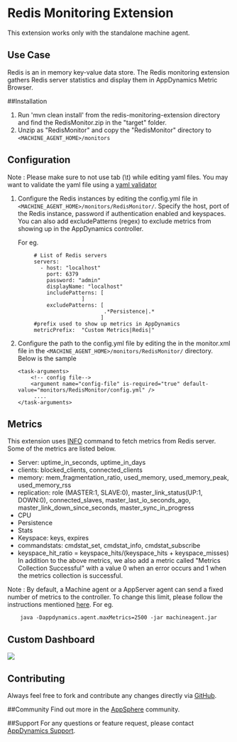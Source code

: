 # Redis Monitoring Extension

This extension works only with the standalone machine agent.

## Use Case
Redis is an in memory key-value data store. The Redis monitoring extension gathers Redis server statistics and display them in AppDynamics Metric Browser.

##Installation
1. Run 'mvn clean install' from the redis-monitoring-extension directory and find the RedisMonitor.zip in the "target" folder.
2. Unzip as "RedisMonitor" and copy the "RedisMonitor" directory to `<MACHINE_AGENT_HOME>/monitors`

## Configuration ##
Note : Please make sure to not use tab (\t) while editing yaml files. You may want to validate the yaml file using a [yaml validator](http://yamllint.com/)

1. Configure the Redis instances by editing the config.yml file in `<MACHINE_AGENT_HOME>/monitors/RedisMonitor/`. Specify the host, port of the Redis instance, password if authentication enabled and keyspaces.
   You can also add excludePatterns (regex) to exclude metrics from showing up in the AppDynamics controller.

   For eg.
   ```
        # List of Redis servers
        servers:
          - host: "localhost"
            port: 6379
            password: "admin"
            displayName: "localhost"
            includePatterns: [
                       ]
            excludePatterns: [
                              .*Persistence|.*
                             ]
        #prefix used to show up metrics in AppDynamics
        metricPrefix:  "Custom Metrics|Redis|"

   ```

3. Configure the path to the config.yml file by editing the <task-arguments> in the monitor.xml file in the `<MACHINE_AGENT_HOME>/monitors/RedisMonitor/` directory. Below is the sample

     ```
     <task-arguments>
         <!-- config file-->
         <argument name="config-file" is-required="true" default-value="monitors/RedisMonitor/config.yml" />
          ....
     </task-arguments>
    ```

## Metrics
This extension uses [INFO](http://redis.io/commands/info) command to fetch metrics from Redis server.
Some of the metrics are listed below.
* Server: uptime_in_seconds, uptime_in_days
* clients: blocked_clients, connected_clients
* memory: mem_fragmentation_ratio, used_memory, used_memory_peak, used_memory_rss
* replication: role (MASTER:1, SLAVE:0),  master_link_status(UP:1, DOWN:0), connected_slaves, master_last_io_seconds_ago, master_link_down_since_seconds, master_sync_in_progress
* CPU
* Persistence
* Stats
* Keyspace: keys, expires
* commandstats: cmdstat_set, cmdstat_info, cmdstat_subscribe
* keyspace_hit_ratio = keyspace_hits/(keyspace_hits + keyspace_misses)
In addition to the above metrics, we also add a metric called "Metrics Collection Successful" with a value 0 when an error occurs and 1 when the metrics collection is successful.

Note : By default, a Machine agent or a AppServer agent can send a fixed number of metrics to the controller. To change this limit, please follow the instructions mentioned [here](http://docs.appdynamics.com/display/PRO14S/Metrics+Limits).
For eg.  
```    
    java -Dappdynamics.agent.maxMetrics=2500 -jar machineagent.jar
```

## Custom Dashboard
![](https://raw.github.com/Appdynamics/redis-monitoring-extension/master/RedisDashboard.PNG)

## Contributing
Always feel free to fork and contribute any changes directly via [GitHub](https://github.com/Appdynamics/redis-monitoring-extension).

##Community
Find out more in the [AppSphere](http://appsphere.appdynamics.com/t5/eXchange/Redis---Monitoring-Extension/idi-p/4505) community.

##Support
For any questions or feature request, please contact [AppDynamics Support](mailto:help@appdynamics.com).

